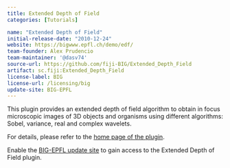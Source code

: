 ```yaml
---
title: Extended Depth of Field
categories: [Tutorials]

name: "Extended Depth of Field"
initial-release-date: "2010-12-24"
website: https://bigwww.epfl.ch/demo/edf/
team-founder: Alex Prudencio
team-maintainer: '@dasv74'
source-url: https://github.com/fiji-BIG/Extended_Depth_Field
artifact: sc.fiji:Extended_Depth_Field
license-label: BIG
license-url: /licensing/big
update-site: BIG-EPFL
---
```


This plugin provides an extended depth of field algorithm to obtain in focus microscopic images of 3D objects and organisms using different algorithms: Sobel, variance, real and complex wavelets.

For details, please refer to the [home page of the plugin](https://bigwww.epfl.ch/demo/edf/).

Enable the [BIG-EPFL update site](/update-sites/big-epfl) to gain access to the Extended Depth of Field plugin.
